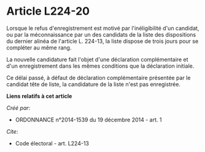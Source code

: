 # Article L224-20

Lorsque le refus d'enregistrement est motivé par l'inéligibilité d'un candidat, ou par la méconnaissance par un des candidats
de la liste des dispositions du dernier alinéa de l'article L. 224-13, la liste dispose de trois jours pour se compléter au
même rang. 

La nouvelle candidature fait l'objet d'une déclaration complémentaire et d'un enregistrement dans les mêmes conditions que la
déclaration initiale. 

Ce délai passé, à défaut de déclaration complémentaire présentée par le candidat tête de liste, la candidature de la liste
n'est pas enregistrée.

**Liens relatifs à cet article**

_Créé par_:

  - ORDONNANCE n°2014-1539 du 19 décembre 2014 - art. 1

_Cite_:

  - Code électoral - art. L224-13

